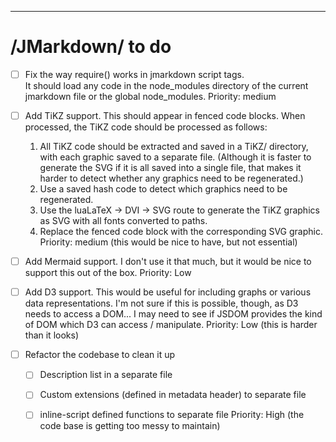 ---

# /JMarkdown/ to do

- [ ] Fix the way require() works in jmarkdown script tags.  
    It should load any code in the node_modules directory of the current
    jmarkdown file or the global node_modules. 
    Priority: medium

- [ ] Add TiKZ support.
    This should appear in fenced code blocks.  When processed, the TiKZ code should be
    processed as follows:
    1. All TiKZ code should be extracted and saved in a TiKZ/ directory, with
        each graphic saved to a separate file.  (Although it is faster to generate the SVG if it
        is all saved into a single file, that makes it harder to detect whether any graphics
        need to be regenerated.)
    2. Use a saved hash code to detect which graphics need to be regenerated.
    3. Use the luaLaTeX -> DVI -> SVG route to generate the TiKZ graphics as SVG with all
        fonts converted to paths.
    4. Replace the fenced code block with the corresponding SVG graphic.
    Priority: medium (this would be nice to have, but not essential)

- [ ] Add Mermaid support.
    I don't use it that much, but it would be nice to support this out of the box.
    Priority: Low

- [ ] Add D3 support.
    This would be useful for including graphs or various data representations.
    I'm not sure if this is possible, though, as D3 needs to access a DOM... I may
    need to see if JSDOM provides the kind of DOM which D3 can access / manipulate.
    Priority: Low (this is harder than it looks)

- [ ] Refactor the codebase to clean it up
    - [ ] Description list in a separate file
    - [ ] Custom extensions (defined in metadata header) to separate file
    - [ ] inline-script defined functions to separate file
    Priority: High (the code base is getting too messy to maintain)

